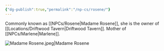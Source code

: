 ```yaml
---
{"dg-publish":true,"permalink":"/np-cs/rosene/"}
---
```


Commonly known as [[NPCs/Rosene\|Madame Rosene]], she is the owner of [[Locations/Driftwood Tavern\|Driftwood Tavern]]. Mother of [[NPCs/Marlene\|Marlene]].

![Madame Rosene.jpeg|Madame Rosene](/img/user/Assets/Madame%20Rosene.jpeg)
